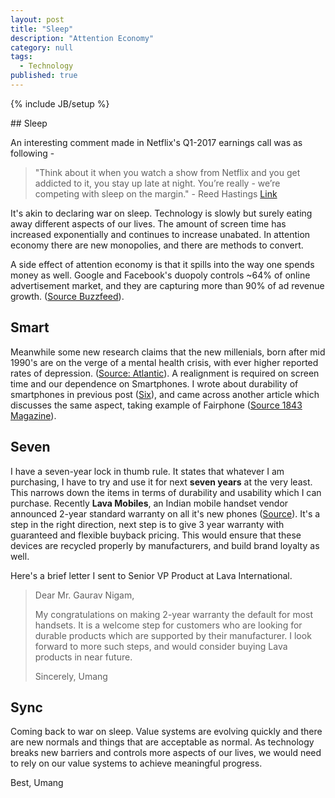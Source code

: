 ```yaml
---
layout: post
title: "Sleep"
description: "Attention Economy"
category: null
tags: 
  - Technology
published: true
---
```

 
{% include JB/setup %}
<p></p>
## Sleep

An interesting comment made in Netflix's Q1-2017 earnings call was as following -
>"Think about it when you watch a show from Netflix and you get addicted to it, you stay up late at night. You’re really - we’re competing with sleep on the margin." - Reed Hastings [Link](https://seekingalpha.com/article/4062901-netflixs-nflx-ceo-reed-hastings-q1-2017-results-earnings-call-transcript?page=7)

It's akin to declaring war on sleep. Technology is slowly but surely eating away different aspects of our lives. The amount of screen time has increased exponentially and continues to increase unabated. In attention economy there are new monopolies, and there are methods to convert.

A side effect of attention economy is that it spills into the way one spends money as well. Google and Facebook's duopoly controls ~64% of online advertisement market, and they are capturing more than 90% of ad revenue growth. ([Source Buzzfeed](https://www.buzzfeed.com/alexkantrowitz/the-campaign-against-facebook-and-googles-ad-duopoly-is)).

## Smart

Meanwhile some new research claims that the new millenials, born after mid 1990's are on the verge of a mental health crisis, with ever higher reported rates of depression. ([Source: Atlantic](https://www.theatlantic.com/magazine/archive/2017/09/has-the-smartphone-destroyed-a-generation/534198/)). A realignment is required on screen time and our dependence on Smartphones. I wrote about durability of smartphones in previous post ([Six](http://umangsaini.in/2017/07/six/)), and came across another article which discusses the same aspect, taking example of Fairphone ([Source 1843 Magazine](https://www.1843magazine.com/technology/down-with-the-upgrade)). 

## Seven
I have a seven-year lock in thumb rule. It states that whatever I am purchasing, I have to try and use it for next **seven years** at the very least. This narrows down the items in terms of durability and usability which I can purchase. Recently **Lava Mobiles**, an Indian mobile handset vendor announced 2-year standard warranty on all it's new phones ([Source](http://gadgets.ndtv.com/mobiles/news/lava-announces-2-year-warranty-for-its-smartphones-and-feature-phones-1742115)). It's a step in the right direction, next step is to give 3 year warranty with guaranteed and flexible buyback pricing. This would ensure that these devices are recycled properly by manufacturers, and build brand loyalty as well. 

Here's a brief letter I sent to Senior VP Product at Lava International.
>Dear Mr. Gaurav Nigam,
>
>My congratulations on making 2-year warranty the default for most handsets. It is a welcome step for customers who are looking for durable products which are supported by their manufacturer. 
>I look forward to more such steps, and would consider buying Lava products in near future. 
>
>Sincerely,
>Umang


## Sync

Coming back to war on sleep. Value systems are evolving quickly and there are new normals and things that are acceptable as normal. As technology breaks new barriers and controls more aspects of our lives, we would need to rely on our value systems to achieve meaningful progress. 


Best, Umang

